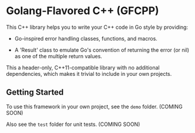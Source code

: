 # Golang-Flavored C++ (GFCPP)

This C++ library helps you to write your C++ code in Go style by providing:

- Go-inspired error handling classes, functions, and macros.

- A 'Result' class to emulate Go's convention of returning
  the error (or nil) as one of the multiple return values.

This a header-only, C++11-compatible library with no additional dependencies,
which makes it trivial to include in your own projects.

## Getting Started

To use this framework in your own project, see the `demo` folder. (COMING SOON)

Also see the `test` folder for unit tests. (COMING SOON)

